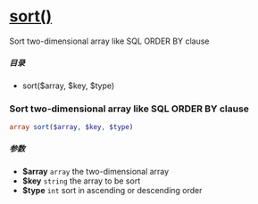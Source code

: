 [sort()](http://twinh.github.com/widget/api/sort)
=================================================

Sort two-dimensional array like SQL ORDER BY clause

##### 目录
* sort($array, $key, $type)

### Sort two-dimensional array like SQL ORDER BY clause
```php
array sort($array, $key, $type)
```

##### 参数
* **$array** `array` the two-dimensional array
* **$key** `string` the array to be sort
* **$type** `int` sort in ascending or descending order

